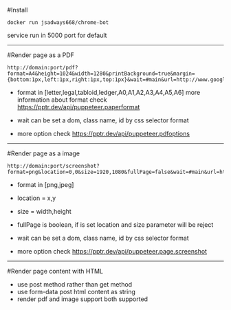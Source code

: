#Install
```
docker run jsadways668/chrome-bot
```
service run in 5000 port for default

---

#Render page as a PDF
```
http://domain:port/pdf?format=A4&height=1024&width=1280&printBackground=true&margin={bottom:1px,left:1px,right:1px,top:1px}&wait=#main&url=http://www.google.com.tw
```
* format in [letter,legal,tabloid,ledger,A0,A1,A2,A3,A4,A5,A6]
more information about format check 
https://pptr.dev/api/puppeteer.paperformat

* wait can be set a dom, class name, id by css selector format

* more option check 
https://pptr.dev/api/puppeteer.pdfoptions

---

#Render page as a image
```
http://domain:port/screenshot?format=png&location=0,0&size=1920,1080&fullPage=false&wait=#main&url=http://www.google.com.tw
```
* format in [png,jpeg]

* location = x,y

* size = width,height

* fullPage is boolean, if is set location and size parameter will be reject

* wait can be set a dom, class name, id by css selector format

* more option check 
https://pptr.dev/api/puppeteer.page.screenshot

---
#Render page content with HTML

* use post method rather than get method
* use form-data post html content as string
* render pdf and image support both supported